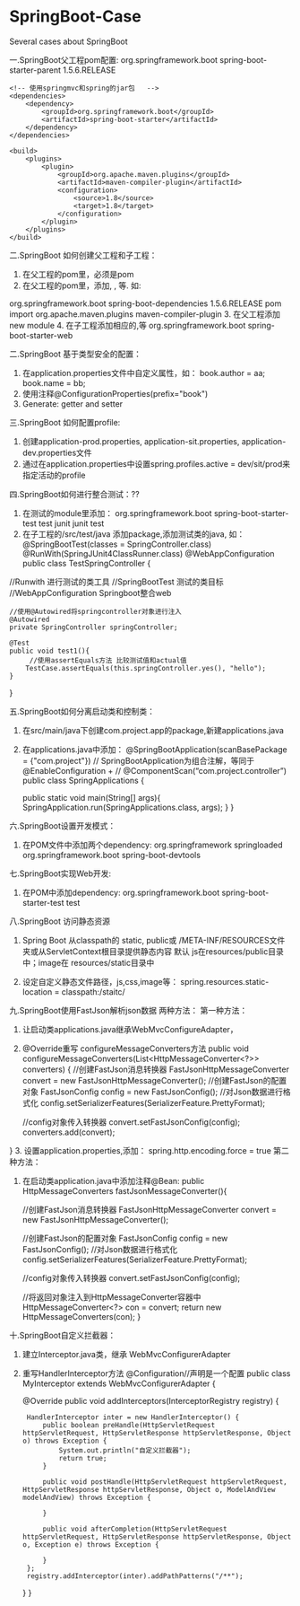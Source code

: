 # SpringBoot-Case
Several cases about SpringBoot

一.SpringBoot父工程pom配置:
    <!-- 父级依赖 -->
    <parent>
        <groupId>org.springframework.boot</groupId>
        <artifactId>spring-boot-starter-parent</artifactId>
        <version>1.5.6.RELEASE</version>
    </parent>

    <!-- 使用springmvc和spring的jar包   -->
    <dependencies>
        <dependency>
            <groupId>org.springframework.boot</groupId>
            <artifactId>spring-boot-starter</artifactId>
        </dependency>
    </dependencies>

    <build>
        <plugins>
            <plugin>
                <groupId>org.apache.maven.plugins</groupId>
                <artifactId>maven-compiler-plugin</artifactId>
                <configuration>
                    <source>1.8</source>
                    <target>1.8</target>
                </configuration>
            </plugin>
        </plugins>
    </build>
    
二.SpringBoot 如何创建父工程和子工程：
1. 在父工程的pom里，<package>必须是pom
2. 在父工程的pom里，添加<dependency Management>, <depenedencies>, <dependency>等.
  如:
  <dependencyManagement>
    <dependencies>
        <dependency>
        <groupId>org.springframework.boot</groupId>
        <artifactId>spring-boot-dependencies</artifactId>
        <version>1.5.6.RELEASE</version>
            <type>pom</type>
            <scope>import</scope>
        </dependency>
    </dependencies>
   </dependencyManagement>
  
   <!-- 父工程添加后，子工程将直接使用<build>中的plugin -->
   <build>
    <plugins>
        <plugin>
            <groupId>org.apache.maven.plugins</groupId>
            <artifactId>maven-compiler-plugin</artifactId>
        </plugin>
    </plugins>
   </build>
  3. 在父工程添加new module
  4. 在子工程添加相应的<dependencies>,<dependency>等
   <dependencies>
    <dependency>
        <groupId>org.springframework.boot</groupId>
        <artifactId>spring-boot-starter-web</artifactId>
    </dependency>
   </dependencies>

二.SpringBoot 基于类型安全的配置：
1. 在application.properties文件中自定义属性，如：
book.author = aa;
book.name = bb;
2. 使用注释@ConfigurationProperties(prefix="book")
3. Generate: getter and setter

三.SpringBoot 如何配置profile:
1. 创建application-prod.properties, application-sit.properties, application-dev.properties文件
2. 通过在application.properties中设置spring.profiles.active = dev/sit/prod来指定活动的profile
  
四.SpringBoot如何进行整合测试：??
1. 在测试的module里添加：
   <dependency>
    <groupId>org.springframework.boot</groupId>
    <artifactId>spring-boot-starter-test</artifactId>
    <scope>test</scope>
   </dependency>
   <dependency>
    <groupId>junit</groupId>
    <artifactId>junit</artifactId>
    <scope>test</scope>
   </dependency>
2. 在子工程的/src/test/java 添加package,添加测试类的java,
如：
@SpringBootTest(classes = SpringController.class)
@RunWith(SpringJUnit4ClassRunner.class)
@WebAppConfiguration
public class TestSpringController {

  //Runwith 进行测试的类工具
    //SpringBootTest 测试的类目标
    //WebAppConfiguration Springboot整合web

    //使用@Autowired将springcontroller对象进行注入
    @Autowired
    private SpringController springController;

    @Test
    public void test1(){
         //使用assertEquals方法 比较测试值和actual值
        TestCase.assertEquals(this.springController.yes(), "hello");
    }
}
  
五.SpringBoot如何分离启动类和控制类：
1. 在src/main/java下创建com.project.app的package,新建applications.java
2. 在applications.java中添加：
@SpringBootApplication(scanBasePackage = {"com.project"})
// SpringBootApplication为组合注解，等同于@EnableConfiguration + 
// @ComponentScan(“com.project.controller”)
public class SpringApplications {

    public static void main(String[] args){
        SpringApplication.run(SpringApplications.class, args);
    }
}

六.SpringBoot设置开发模式：
1. 在POM文件中添加两个dependency:
   <dependency>
    <groupId>org.springframework</groupId>
    <artifactId>springloaded</artifactId>
    </dependency>
   <dependency>
    <groupId>org.springframework.boot</groupId>
    <artifactId>spring-boot-devtools</artifactId>
   </dependency>

七.SpringBoot实现Web开发:
1. 在POM中添加dependency:
   <dependency>
    <groupId>org.springframework.boot</groupId>
    <artifactId>spring-boot-starter-test</artifactId>
    <scope>test</scope>
   </dependency>

八.SpringBoot 访问静态资源
1. Spring Boot 从classpath的 static, public或 /META-INF/RESOURCES文件夹或从ServletContext根目录提供静态内容
默认 js在resources/public目录中；image在 resources/static目录中

2. 设定自定义静态文件路径，js,css,image等：
spring.resources.static-location = classpath:/staitc/

九.SpringBoot使用FastJson解析json数据
两种方法：
第一种方法：
1. 让启动类applications.java继承WebMvcConfigureAdapter，
2. @Override重写  configureMessageConverters方法
public void configureMessageConverters(List<HttpMessageConverter<?>>
converters) {
   //创建FastJson消息转换器
     FastJsonHttpMessageConverter convert = new   FastJsonHttpMessageConverter();
    //创建FastJson的配置对象
    FastJsonConfig config = new FastJsonConfig();
    //对Json数据进行格式化
    config.setSerializerFeatures(SerializerFeature.PrettyFormat);

   //config对象传入转换器
   convert.setFastJsonConfig(config);
   converters.add(convert);

}
3. 设置application.properties,添加：
spring.http.encoding.force = true
第二种方法：
1. 在启动类application.java中添加注释@Bean:
public HttpMessageConverters fastJsonMessageConverter(){

    //创建FastJson消息转换器
    FastJsonHttpMessageConverter convert = new   FastJsonHttpMessageConverter();

    //创建FastJson的配置对象
    FastJsonConfig config = new FastJsonConfig();
    //对Json数据进行格式化
    config.setSerializerFeatures(SerializerFeature.PrettyFormat);

    //config对象传入转换器
    convert.setFastJsonConfig(config);

    //将返回对象注入到HttpMessageConverter容器中
    HttpMessageConverter<?> con = convert;
    return new HttpMessageConverters(con);
}

十.SpringBoot自定义拦截器：
1. 建立Interceptor.java类，继承 WebMvcConfigurerAdapter
2. 重写HandlerInterceptor方法
@Configuration//声明是一个配置
public class MyInterceptor extends WebMvcConfigurerAdapter {

    @Override
    public void addInterceptors(InterceptorRegistry registry) {

        HandlerInterceptor inter = new HandlerInterceptor() {
            public boolean preHandle(HttpServletRequest httpServletRequest, HttpServletResponse httpServletResponse, Object o) throws Exception {
                System.out.println("自定义拦截器");
                return true;
            }

            public void postHandle(HttpServletRequest httpServletRequest, HttpServletResponse httpServletResponse, Object o, ModelAndView modelAndView) throws Exception {

            }

            public void afterCompletion(HttpServletRequest httpServletRequest, HttpServletResponse httpServletResponse, Object o, Exception e) throws Exception {

            }
        };
        registry.addInterceptor(inter).addPathPatterns("/**");
    }
}
  
  
  
  
  
  
  
  
  
  
  
  
  
